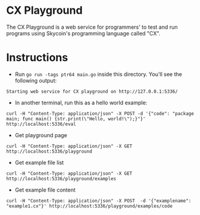 # CX Playground

The CX Playground is a web service for programmers' to test and run programs using Skycoin's programming language called "CX".

# Instructions

- Run `go run -tags ptr64 main.go` inside this directory. You'll see the following output:

```
Starting web service for CX playground on http://127.0.0.1:5336/
```

- In another terminal, run this as a hello world example:

```
curl -H "Content-Type: application/json" -X POST -d '{"code": "package main; func main() {str.print(\"Hello, world!\");}"}' http://localhost:5336/eval
```

- Get playground page
```
curl -H "Content-Type: application/json" -X GET http://localhost:5336/playground
```

- Get example file list
```
curl -H "Content-Type: application/json" -X GET http://localhost:5336/playground/examples
```

- Get example file content
```
curl -H "Content-Type: application/json" -X POST  -d '{"examplename": "example1.cx"}' http://localhost:5336/playground/examples/code
```